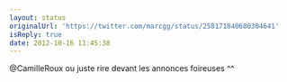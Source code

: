 ```yaml
---
layout: status
originalUrl: 'https://twitter.com/marcgg/status/258171840680304641'
isReply: true
date: 2012-10-16 11:45:38
---
```


@CamilleRoux ou juste rire devant les annonces foireuses ^^
